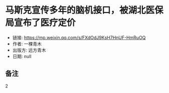 # 马斯克宣传多年的脑机接口，被湖北医保局宣布了医疗定价

- 链接: https://mp.weixin.qq.com/s/FXdOdJ9KsH7HnUF-HmRuOQ
- 作者: 一棵青木
- 出版方: 远方青木
- 日期: null

## 备注

2


